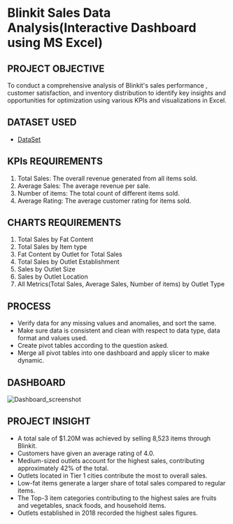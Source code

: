 # Blinkit Sales Data Analysis(Interactive Dashboard using MS Excel)

## PROJECT OBJECTIVE
To conduct a comprehensive analysis of Blinkit's sales performance , customer satisfaction, and inventory distribution to identify key insights and opportunities for optimization using various KPIs and visualizations in Excel.

## DATASET USED
- <a href="https://github.com/Isha4001/Blinkit-Sales-Dashboard/blob/main/BlinkIT%20Grocery%20Data%20Excel.xlsx">DataSet</a>

## KPIs REQUIREMENTS
1. Total Sales: The overall revenue generated from all items sold.
2. Average Sales: The average revenue per sale.
3. Number of items: The total count of different items sold.
4. Average Rating: The average customer rating for items sold.

## CHARTS REQUIREMENTS
1. Total Sales by Fat Content
2. Total Sales by Item type
3. Fat Content by Outlet for Total Sales
4. Total Sales by Outlet Establishment
5. Sales by Outlet Size
6. Sales by Outlet Location
7. All Metrics(Total Sales, Average Sales, Number of items) by Outlet Type

## PROCESS
* Verify data for any missing values and anomalies, and sort the same.
* Make sure data is consistent and clean with respect to data type, data format and values used.
* Create pivot tables according to the question asked.
* Merge all pivot tables into one dashboard and apply slicer to make dynamic.

## DASHBOARD
![Dashboard_screenshot](https://github.com/user-attachments/assets/581682df-29b0-42a4-89ba-e71d81d7313d)

## PROJECT INSIGHT
* A total sale of $1.20M was achieved by selling 8,523 items through Blinkit.
* Customers have given an average rating of 4.0.
* Medium-sized outlets account for the highest sales, contributing approximately 42% of the total.
* Outlets located in Tier 1 cities contribute the most to overall sales.
* Low-fat items generate a larger share of total sales compared to regular items.
* The Top-3 item categories contributing to the highest sales are fruits and vegetables, snack foods, and household items.
* Outlets established in 2018 recorded the highest sales figures.
